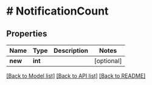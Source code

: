 # # NotificationCount

## Properties

Name | Type | Description | Notes
------------ | ------------- | ------------- | -------------
**new** | **int** |  | [optional]

[[Back to Model list]](../../README.md#models) [[Back to API list]](../../README.md#endpoints) [[Back to README]](../../README.md)
